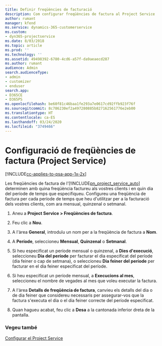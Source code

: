 ```yaml
---
title: Definir freqüències de facturació
description: Com configurar freqüències de factura al Project Service
author: rumant
manager: kfend
ms.service: dynamics-365-customerservice
ms.custom:
- dyn365-projectservice
ms.date: 8/03/2018
ms.topic: article
ms.prod: ''
ms.technology: ''
ms.assetid: 49498392-6780-4cd6-a57f-da9aeaecd287
ms.author: rumant
audience: Admin
search.audienceType:
- admin
- customizer
- enduser
search.app:
- D365CE
- D365PS
ms.openlocfilehash: be60f81c46baa1fe293a7e0617cd92ffb923f76f
ms.sourcegitcommit: 8c786230ef2a497280885b827162561776e2eb00
ms.translationtype: HT
ms.contentlocale: ca-ES
ms.lasthandoff: 03/24/2020
ms.locfileid: "3749466"
---
```

# <a name="set-up-invoice-frequencies-project-service"></a>Configuració de freqüències de factura (Project Service)

[!INCLUDE[cc-applies-to-psa-app-1x-2x](../includes/cc-applies-to-psa-app-1x-2x.md)]

Les freqüències de factura de l'[!INCLUDE[pn_project_service_auto](../includes/pn-project-service-auto.md)] determinen amb quina freqüència factureu als vostres clients i en quin dia del període de temps que especifiqueu. Configureu una freqüència de factura per cada període de temps que heu d'utilitzar per a la facturació dels vostres clients, com ara mensual, quinzenal o setmanal.  
  
1.  Aneu a **Project Service > Freqüències de factura**.  
  
2.  Feu clic a **Nou**.  
  
3.  A l'àrea **General**, introduïu un nom per a la freqüència de factura a **Nom**.  
  
4.  A **Període**, seleccioneu **Mensual**, **Quinzenal** o **Setmanal**.  
  
5.  Si heu especificat un període mensual o quinzenal, a **Dies d'execució**, seleccioneu **Dia del període** per facturar el dia especificat del període (dia feiner o cap de setmana), o seleccioneu **Dia feiner del període** per facturar en el dia feiner especificat del període.  
  
6.  Si heu especificat un període mensual, a **Execucions al mes**, seleccioneu el nombre de vegades al mes que voleu executar la factura.  
  
7.  A l'àrea **Detalls de freqüència de factura**, canvieu els detalls del dia o de dia feiner que considereu necessaris per assegurar-vos que la factura s'executa el dia o el dia feiner correcte del període especificat.  
  
8.  Quan hagueu acabat, feu clic a **Desa** a la cantonada inferior dreta de la pantalla.  
  
### <a name="see-also"></a>Vegeu també  
 [Configurar el Project Service](../project-service/configure.md)
